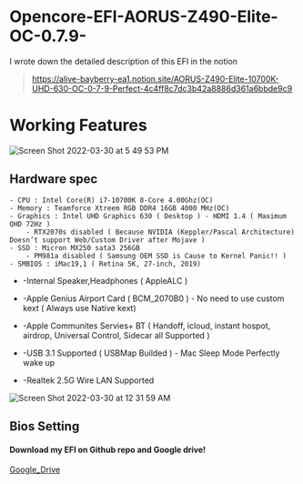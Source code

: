 # Opencore-EFI-AORUS-Z490-Elite-OC-0.7.9-

I wrote down the detailed description of this EFI in the notion
> https://alive-bayberry-ea1.notion.site/AORUS-Z490-Elite-10700K-UHD-630-OC-0-7-9-Perfect-4c4ff8c7dc3b42a8886d361a6bbde9c9

# Working Features

![Screen Shot 2022-03-30 at 5 49 53 PM](https://user-images.githubusercontent.com/101755125/167246403-0775c985-7af7-4ffc-ac89-59b43a76884b.png)


## Hardware spec
 
    - CPU : Intel Core(R) i7-10700K 8-Core 4.00Ghz(OC)
    - Memory : Teamforce Xtreem RGB DDR4 16GB 4000 MHz(OC)
    - Graphics : Intel UHD Graphics 630 ( Desktop ) - HDMI 1.4 ( Maximum QHD 72Hz )
        - RTX2070s disabled ( Because NVIDIA (Keppler/Pascal Architecture) Doesn’t support Web/Custom Driver after Mojave )
    - SSD : Micron MX250 sata3 256GB
        - PM981a disabled ( Samsung OEM SSD is Cause to Kernel Panic!! )
    - SMBIOS : iMac19,1 ( Retina 5K, 27-inch, 2019)

* -Internal Speaker,Headphones ( AppleALC )

* -Apple Genius Airport Card ( BCM_2070B0 ) - No need to use custom kext ( Always use Native kext)

* -Apple Communites Servies+ BT ( Handoff, icloud, instant hospot, airdrop, Universal Control, Sidecar all Supported )

* -USB 3.1 Supported ( USBMap Builded ) - Mac Sleep Mode Perfectly wake up

* -Realtek 2.5G Wire LAN Supported

![Screen Shot 2022-03-30 at 12 31 59 AM](https://user-images.githubusercontent.com/101755125/167087027-20effeb7-f12f-4e29-aae3-ea8dad27f6ad.png)

## Bios Setting



#### Download my EFI on Github repo and Google drive!
[Google_Drive](https://drive.google.com/file/d/1A2daSXSKwRgQst9q2N_bFwGv57rCBgl/view)
